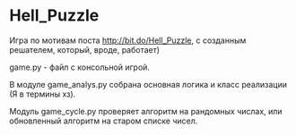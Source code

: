 # Hell_Puzzle
Игра по мотивам поста http://bit.do/Hell_Puzzle, c созданным решателем, который, вроде, работает)

game.py - файл с консольной игрой.

В модуле game_analys.py собрана основная логика и класс реализации (Я в термины хз).

Модуль game_cycle.py проверяет алгоритм на рандомных числах, или обновленный алгоритм на старом списке чисел.
